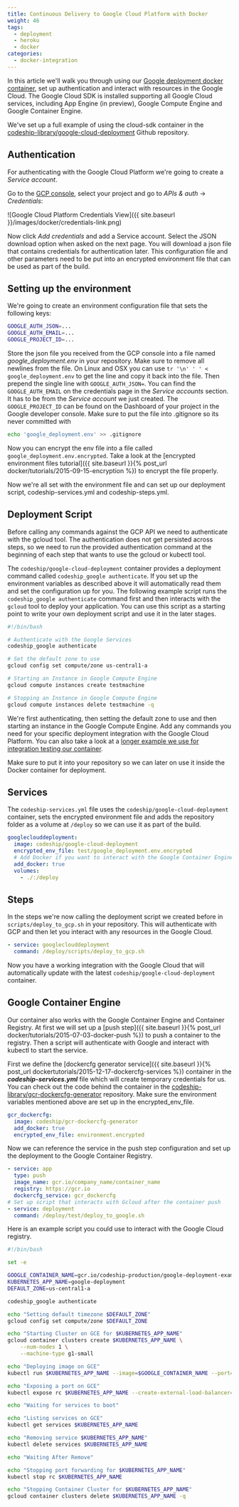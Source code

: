```yaml
---
title: Continuous Delivery to Google Cloud Platform with Docker
weight: 46
tags:
  - deployment
  - heroku
  - docker
categories:
  - docker-integration
---
```


In this article we'll walk you through using our [Google deployment docker container](https://github.com/codeship-library/google-cloud-deployment), set up authentication and interact with resources in the Google Cloud. The Google Cloud SDK is installed supporting all Google Cloud services, including App Engine (in preview), Google Compute Engine and Google Container Engine.

We've set up a full example of using the cloud-sdk container in the [codeship-library/google-cloud-deployment](https://github.com/codeship-library/google-cloud-deployment) Github repository.

## Authentication

For authenticating with the Google Cloud Platform we're going to create a *Service account*.

Go to the [GCP console](https://console.developers.google.com), select your project and go to *APIs & auth* &rarr; *Credentials*:

![Google Cloud Platform Credentials View]({{ site.baseurl }}/images/docker/credentials-link.png)

Now click *Add credentials* and add a Service account. Select the JSON download option when asked on the next page. You will download a json file that contains credentials for authentication later. This configuration file and other parameters need to be put into an encrypted environment file that can be used as part of the build.

## Setting up the environment

We're going to create an environment configuration file that sets the following keys:

```bash
GOOGLE_AUTH_JSON=...
GOOGLE_AUTH_EMAIL=...
GOOGLE_PROJECT_ID=...
```

Store the json file you received from the GCP console into a file named *google_deployment.env* in your repository. Make sure to remove all newlines from the file. On Linux and OSX you can use `tr '\n' ' ' < google_deployment.env` to get the line and copy it back into the file. Then prepend the single line with `GOOGLE_AUTH_JSON=`. You can find the `GOOGLE_AUTH_EMAIL` on the credentials page in the *Service accounts* section. It has to be from the *Service account* we just created. The `GOOGLE_PROJECT_ID` can be found on the Dashboard of your project in the Google developer console. Make sure to put the file into .gitignore so its never committed with

```bash
echo 'google_deployment.env' >> .gitignore
```

Now you can encrypt the env file into a file called `google_deployment.env.encrypted`. Take a look at the [encrypted environment files tutorial]({{ site.baseurl }}{% post_url docker/tutorials/2015-09-15-encryption %}) to encrypt the file properly.

Now we're all set with the environment file and can set up our deployment script, codeship-services.yml and codeship-steps.yml.

## Deployment Script

Before calling any commands against the GCP API we need to authenticate with the gcloud tool. The authentication does not get persisted across steps, so we need to run the provided authentication command at the beginning of each step that wants to use the gcloud or kubectl tool.

The `codeship/google-cloud-deployment` container provides a deployment command called `codeship_google authenticate`. If you set up the environment variables as described above it will automatically read them and set the configuration up for you. The following example script runs the `codeship_google authenticate` command first and then interacts with the `gcloud` tool to deploy your application. You can use this script as a starting point to write your own deployment script and use it in the later stages.

```bash
#!/bin/bash

# Authenticate with the Google Services
codeship_google authenticate

# Set the default zone to use
gcloud config set compute/zone us-central1-a

# Starting an Instance in Google Compute Engine
gcloud compute instances create testmachine

# Stopping an Instance in Google Compute Engine
gcloud compute instances delete testmachine -q
```

We're first authenticating, then setting the default zone to use and then starting an instance in the Google Compute Engine. Add any commands you need for your specific deployment integration with the Google Cloud Platform. You can also take a look at a [longer example we use for integration testing our container](https://github.com/codeship-library/google-cloud-deployment/blob/master/test/deploy_to_google.sh).

Make sure to put it into your repository so we can later on use it inside the Docker container for deployment.

## Services

The `codeship-services.yml` file uses the `codeship/google-cloud-deployment` container, sets the encrypted environment file and adds the repository folder as a volume at `/deploy` so we can use it as part of the build.

```yaml
googleclouddeployment:
  image: codeship/google-cloud-deployment
  encrypted_env_file: test/google_deployment.env.encrypted
  # Add Docker if you want to interact with the Google Container Engine and Google Container Registry
  add_docker: true
  volumes:
    - ./:/deploy
```

## Steps

In the steps we're now calling the deployment script we created before in `scripts/deploy_to_gcp.sh` in your repository. This will authenticate with GCP and then let you interact with any resources in the Google Cloud.

```yaml
- service: googleclouddeployment
  command: /deploy/scripts/deploy_to_gcp.sh
```

Now you have a working integration with the Google Cloud that will automatically update with the latest `codeship/google-cloud-deployment` container.

## Google Container Engine

Our container also works with the Google Container Engine and Container Registry. At first we will set up a [push step]({{ site.baseurl }}{% post_url docker/tutorials/2015-07-03-docker-push %}) to push a container to the registry. Then a script will authenticate with Google and interact with kubectl to start the service.

First we define the [dockercfg generator service]({{ site.baseurl }}{% post_url dockertutorials/2015-12-17-dockercfg-services %}) container in the ***codeship-services.yml*** file which will create temporary credentials for us. You can check out the code behind the container in the [codeship-library/gcr-dockercfg-generator](https://github.com/codeship-library/gcr-dockercfg-generator) repository. Make sure the environment variables mentioned above are set up in the encrypted_env_file.

```yaml
gcr_dockercfg:
  image: codeship/gcr-dockercfg-generator
  add_docker: true
  encrypted_env_file: environment.encrypted
```

Now we can reference the service in the push step configuration and set up the deployment to the Google Container Registry.

```yaml
- service: app
  type: push
  image_name: gcr.io/company_name/container_name
  registry: https://gcr.io
  dockercfg_service: gcr_dockercfg
# Set up script that interacts with Gcloud after the container push
- service: deployment
  command: /deploy/test/deploy_to_google.sh
```

Here is an example script you could use to interact with the Google Cloud registry.

```bash
#!/bin/bash

set -e

GOOGLE_CONTAINER_NAME=gcr.io/codeship-production/google-deployment-example
KUBERNETES_APP_NAME=google-deployment
DEFAULT_ZONE=us-central1-a

codeship_google authenticate

echo "Setting default timezone $DEFAULT_ZONE"
gcloud config set compute/zone $DEFAULT_ZONE

echo "Starting Cluster on GCE for $KUBERNETES_APP_NAME"
gcloud container clusters create $KUBERNETES_APP_NAME \
    --num-nodes 1 \
    --machine-type g1-small

echo "Deploying image on GCE"
kubectl run $KUBERNETES_APP_NAME --image=$GOOGLE_CONTAINER_NAME --port=8080

echo "Exposing a port on GCE"
kubectl expose rc $KUBERNETES_APP_NAME --create-external-load-balancer=true

echo "Waiting for services to boot"

echo "Listing services on GCE"
kubectl get services $KUBERNETES_APP_NAME

echo "Removing service $KUBERNETES_APP_NAME"
kubectl delete services $KUBERNETES_APP_NAME

echo "Waiting After Remove"

echo "Stopping port forwarding for $KUBERNETES_APP_NAME"
kubectl stop rc $KUBERNETES_APP_NAME

echo "Stopping Container Cluster for $KUBERNETES_APP_NAME"
gcloud container clusters delete $KUBERNETES_APP_NAME -q
```
